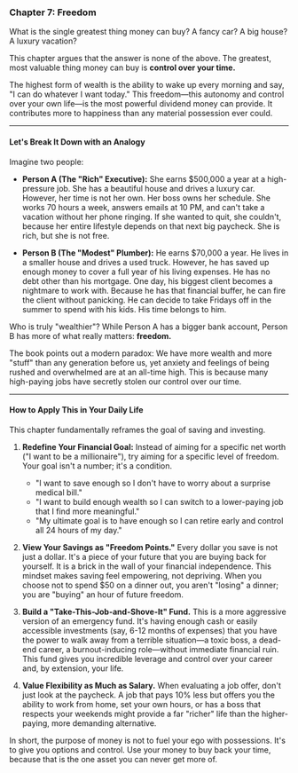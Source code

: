 ### **Chapter 7: Freedom**

What is the single greatest thing money can buy? A fancy car? A big house? A luxury vacation?

This chapter argues that the answer is none of the above. The greatest, most valuable thing money can buy is **control over your time.**

The highest form of wealth is the ability to wake up every morning and say, "I can do whatever I want today." This freedom—this autonomy and control over your own life—is the most powerful dividend money can provide. It contributes more to happiness than any material possession ever could.

---

#### **Let's Break It Down with an Analogy**

Imagine two people:

*   **Person A (The "Rich" Executive):** She earns $500,000 a year at a high-pressure job. She has a beautiful house and drives a luxury car. However, her time is not her own. Her boss owns her schedule. She works 70 hours a week, answers emails at 10 PM, and can't take a vacation without her phone ringing. If she wanted to quit, she couldn't, because her entire lifestyle depends on that next big paycheck. She is rich, but she is not free.

*   **Person B (The "Modest" Plumber):** He earns $70,000 a year. He lives in a smaller house and drives a used truck. However, he has saved up enough money to cover a full year of his living expenses. He has no debt other than his mortgage. One day, his biggest client becomes a nightmare to work with. Because he has that financial buffer, he can fire the client without panicking. He can decide to take Fridays off in the summer to spend with his kids. His time belongs to him.

Who is truly "wealthier"? While Person A has a bigger bank account, Person B has more of what really matters: **freedom.**

The book points out a modern paradox: We have more wealth and more "stuff" than any generation before us, yet anxiety and feelings of being rushed and overwhelmed are at an all-time high. This is because many high-paying jobs have secretly stolen our control over our time.

---

#### **How to Apply This in Your Daily Life**

This chapter fundamentally reframes the goal of saving and investing.

1.  **Redefine Your Financial Goal:** Instead of aiming for a specific net worth ("I want to be a millionaire"), try aiming for a specific level of freedom. Your goal isn't a number; it's a condition.
    *   "I want to save enough so I don't have to worry about a surprise medical bill."
    *   "I want to build enough wealth so I can switch to a lower-paying job that I find more meaningful."
    *   "My ultimate goal is to have enough so I can retire early and control all 24 hours of my day."

2.  **View Your Savings as "Freedom Points."** Every dollar you save is not just a dollar. It's a piece of your future that you are buying back for yourself. It is a brick in the wall of your financial independence. This mindset makes saving feel empowering, not depriving. When you choose not to spend $50 on a dinner out, you aren't "losing" a dinner; you are "buying" an hour of future freedom.

3.  **Build a "Take-This-Job-and-Shove-It" Fund.** This is a more aggressive version of an emergency fund. It's having enough cash or easily accessible investments (say, 6-12 months of expenses) that you have the power to walk away from a terrible situation—a toxic boss, a dead-end career, a burnout-inducing role—without immediate financial ruin. This fund gives you incredible leverage and control over your career and, by extension, your life.

4.  **Value Flexibility as Much as Salary.** When evaluating a job offer, don't just look at the paycheck. A job that pays 10% less but offers you the ability to work from home, set your own hours, or has a boss that respects your weekends might provide a far "richer" life than the higher-paying, more demanding alternative.

In short, the purpose of money is not to fuel your ego with possessions. It's to give you options and control. Use your money to buy back your time, because that is the one asset you can never get more of.
